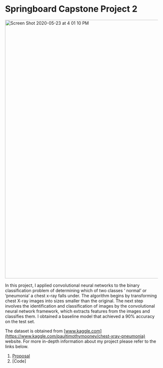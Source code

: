 # Springboard Capstone Project 2

<img width="850" alt="Screen Shot 2020-05-23 at 4 01 10 PM" src="https://user-images.githubusercontent.com/55601793/82742264-cd711800-9d10-11ea-88f7-63851b6a9e8a.png">

In this project, I applied convolutional neural networks to the binary classification problem of determining which of two classes ‘ normal’ or ‘pneumonia’ a chest x-ray falls under. The algorithm begins by transforming chest X-ray images into sizes smaller than the original. The next step involves the identification and classification of images by the convolutional neural network framework, which extracts features from the images and classifies them. I obtained a baseline model that achieved a 90% accuracy on the test set. 

The dataset is obtained from [www.kaggle.com](https://www.kaggle.com/paultimothymooney/chest-xray-pneumonia) website. For more in-depth information about my project please refer to the links below.

1. [Proposal](https://github.com/Meralbalik/Capstone-Project-2/blob/master/Capstone%20Project%202%20Proposal.pdf)
2. [Code]
